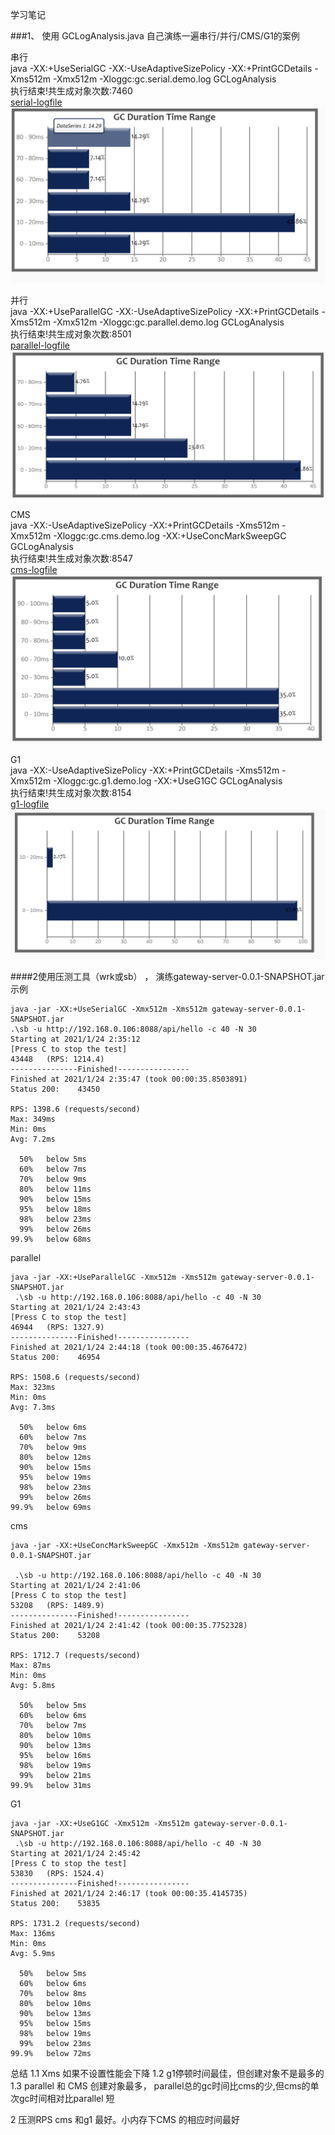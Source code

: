 学习笔记

###1、 使用 GCLogAnalysis.java 自己演练一遍串行/并行/CMS/G1的案例

串行   
java -XX:+UseSerialGC -XX:-UseAdaptiveSizePolicy -XX:+PrintGCDetails -Xms512m -Xmx512m -Xloggc:gc.serial.demo.log  GCLogAnalysis    
执行结束!共生成对象次数:7460    
[serial-logfile](./gclog/gc.serial.demo.log)
![serial](./gclog/serial.png)

并行   
java -XX:+UseParallelGC -XX:-UseAdaptiveSizePolicy -XX:+PrintGCDetails -Xms512m -Xmx512m -Xloggc:gc.parallel.demo.log  GCLogAnalysis    
执行结束!共生成对象次数:8501    
[parallel-logfile](./gclog/gc.parallel.demo.log)
![parallel](./gclog/parallel.png)

CMS    
java  -XX:-UseAdaptiveSizePolicy -XX:+PrintGCDetails -Xms512m -Xmx512m -Xloggc:gc.cms.demo.log -XX:+UseConcMarkSweepGC  GCLogAnalysis    
执行结束!共生成对象次数:8547   
[cms-logfile](./gclog/gc.cms.demo.log)
![cms](./gclog/cms.png)


G1   
java  -XX:-UseAdaptiveSizePolicy -XX:+PrintGCDetails -Xms512m -Xmx512m -Xloggc:gc.g1.demo.log -XX:+UseG1GC  GCLogAnalysis     
执行结束!共生成对象次数:8154   
[g1-logfile](./gclog/gc.g1.demo.log)
![g1](./gclog/g1.png)




####2使用压测工具（wrk或sb） ， 演练gateway-server-0.0.1-SNAPSHOT.jar示例

```
java -jar -XX:+UseSerialGC -Xmx512m -Xms512m gateway-server-0.0.1-SNAPSHOT.jar
.\sb -u http://192.168.0.106:8088/api/hello -c 40 -N 30
Starting at 2021/1/24 2:35:12
[Press C to stop the test]
43448   (RPS: 1214.4)
---------------Finished!----------------
Finished at 2021/1/24 2:35:47 (took 00:00:35.8503891)
Status 200:    43450

RPS: 1398.6 (requests/second)
Max: 349ms
Min: 0ms
Avg: 7.2ms

  50%   below 5ms
  60%   below 7ms
  70%   below 9ms
  80%   below 11ms
  90%   below 15ms
  95%   below 18ms
  98%   below 23ms
  99%   below 26ms
99.9%   below 68ms

```

parallel    
```
java -jar -XX:+UseParallelGC -Xmx512m -Xms512m gateway-server-0.0.1-SNAPSHOT.jar
 .\sb -u http://192.168.0.106:8088/api/hello -c 40 -N 30
Starting at 2021/1/24 2:43:43
[Press C to stop the test]
46944   (RPS: 1327.9)
---------------Finished!----------------
Finished at 2021/1/24 2:44:18 (took 00:00:35.4676472)
Status 200:    46954

RPS: 1508.6 (requests/second)
Max: 323ms
Min: 0ms
Avg: 7.3ms

  50%   below 6ms
  60%   below 7ms
  70%   below 9ms
  80%   below 12ms
  90%   below 15ms
  95%   below 19ms
  98%   below 23ms
  99%   below 26ms
99.9%   below 69ms

```


cms    

```
java -jar -XX:+UseConcMarkSweepGC -Xmx512m -Xms512m gateway-server-0.0.1-SNAPSHOT.jar 

 .\sb -u http://192.168.0.106:8088/api/hello -c 40 -N 30
Starting at 2021/1/24 2:41:06
[Press C to stop the test]
53208   (RPS: 1489.9)
---------------Finished!----------------
Finished at 2021/1/24 2:41:42 (took 00:00:35.7752328)
Status 200:    53208

RPS: 1712.7 (requests/second)
Max: 87ms
Min: 0ms
Avg: 5.8ms

  50%   below 5ms
  60%   below 6ms
  70%   below 7ms
  80%   below 10ms
  90%   below 13ms
  95%   below 16ms
  98%   below 19ms
  99%   below 21ms
99.9%   below 31ms

```

G1

```
java -jar -XX:+UseG1GC -Xmx512m -Xms512m gateway-server-0.0.1-SNAPSHOT.jar
 .\sb -u http://192.168.0.106:8088/api/hello -c 40 -N 30
Starting at 2021/1/24 2:45:42
[Press C to stop the test]
53830   (RPS: 1524.4)
---------------Finished!----------------
Finished at 2021/1/24 2:46:17 (took 00:00:35.4145735)
Status 200:    53835

RPS: 1731.2 (requests/second)
Max: 136ms
Min: 0ms
Avg: 5.9ms

  50%   below 5ms
  60%   below 6ms
  70%   below 8ms
  80%   below 10ms
  90%   below 13ms
  95%   below 15ms
  98%   below 19ms
  99%   below 23ms
99.9%   below 72ms
```

总结
1.1 Xms 如果不设置性能会下降
1.2 g1停顿时间最佳，但创建对象不是最多的
1.3 parallel 和 CMS 创建对象最多， parallel总的gc时间比cms的少,但cms的单次gc时间相对比parallel 短

2 压测RPS cms 和g1 最好。小内存下CMS 的相应时间最好
 



